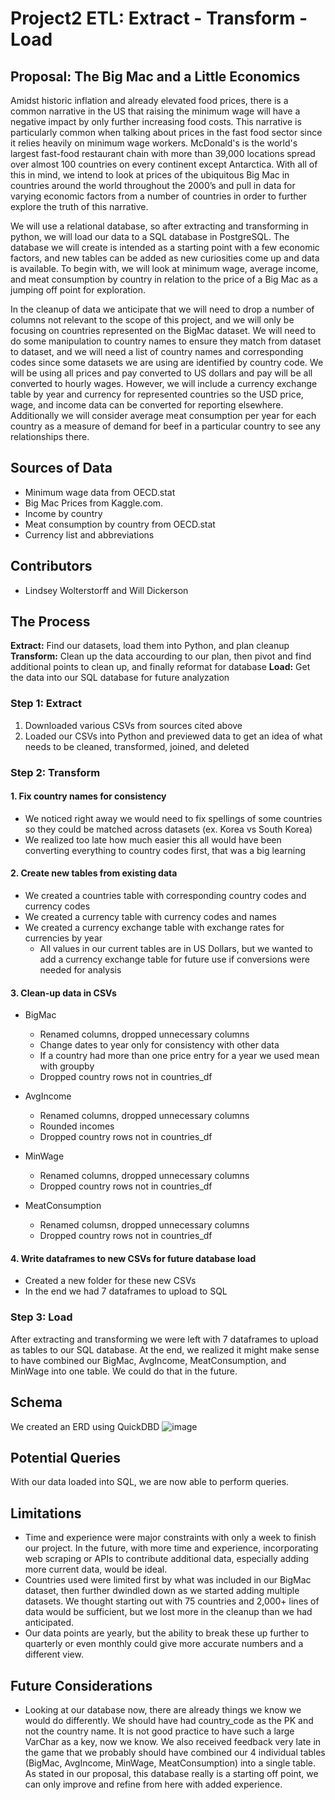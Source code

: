 # Project2 ETL: Extract - Transform - Load

## Proposal: The Big Mac and a Little Economics

Amidst historic inflation and already elevated food prices, there is a common narrative in the US  that raising the minimum wage will have a negative impact by only further increasing food costs. This narrative is particularly common when talking about prices in the fast food sector since it relies heavily on minimum wage workers. McDonald's is the world's largest fast-food restaurant chain with more than 39,000 locations spread over almost 100 countries on every continent except Antarctica. With all of this in mind, we intend to look at prices of the ubiquitous Big Mac in countries around the world throughout the 2000’s and pull in data for varying economic factors from a number of countries in order to further explore the truth of this narrative. 

We will use a relational database, so after extracting and transforming in python, we will load our data to a SQL database in PostgreSQL. The database we will create is intended as a starting point with a few economic factors, and new tables can be added as new curiosities come up and data is available. To begin with, we will look at minimum wage, average income, and meat consumption by country in relation to the price of a Big Mac as a jumping off point for exploration.

In the cleanup of data we anticipate that we will need to drop a number of columns not relevant to the scope of this project, and we will only be focusing on countries represented on the BigMac dataset. We will need to do some manipulation to country names to ensure they match from dataset to dataset, and we will need a list of country names and corresponding codes since some datasets we are using are identified by country code. We will be using all prices and pay converted to US dollars and pay will be all converted to hourly wages. However, we will include a currency exchange table by year and currency for represented countries so the USD price, wage, and income data can be converted for reporting elsewhere. Additionally we will consider average meat consumption per year for each country as a measure of demand for beef in a particular country to see any relationships there. 

## Sources of Data
* Minimum wage data from OECD.stat
* Big Mac Prices from Kaggle.com.
* Income by country
* Meat consumption by country from OECD.stat
* Currency list and abbreviations

## Contributors
* Lindsey Wolterstorff and Will Dickerson

## The Process
**Extract:** Find our datasets, load them into Python, and plan cleanup
**Transform:** Clean up the data accourding to our plan, then pivot and find additional points to clean up, and finally reformat for database
**Load:** Get the data into our SQL database for future analyzation

### Step 1: Extract
1. Downloaded various CSVs from sources cited above
2. Loaded our CSVs into Python and previewed data to get an idea of what needs to be cleaned, transformed, joined, and deleted

### Step 2: Transform
#### 1. Fix country names for consistency
* We noticed right away we would need to fix spellings of some countries so they could be matched across datasets (ex. Korea vs South Korea)
* We realized too late how much easier this all would have been converting everything to country codes first, that was a big learning 

#### 2. Create new tables from existing data
* We created a countries table with corresponding country codes and currency codes
* We created a currency table with currency codes and names
* We created a currency exchange table with exchange rates for currencies by year
    * All values in our current tables are in US Dollars, but we wanted to add a currency exchange table for future use if conversions were needed for analysis  

#### 3. Clean-up data in CSVs
* BigMac
    *  Renamed columns, dropped unnecessary columns
    *  Change dates to year only for consistency with other data
    *  If a country had more than one price entry for a year we used mean with groupby
    *  Dropped country rows not in countries_df
  
* AvgIncome
    * Renamed columns, dropped unnecessary columns
    * Rounded incomes
    * Dropped country rows not in countries_df
 
* MinWage
    * Renamed columns, dropped unnecessary columns
    * Dropped country rows not in countries_df

* MeatConsumption
    * Renamed columsn, dropped unnecessary columns
    * Dropped country rows not in countries_df

#### 4. Write dataframes to new CSVs for future database load
* Created a new folder for these new CSVs
* In the end we had 7 dataframes to upload to SQL

### Step 3: Load
After extracting and transforming we were left with 7 dataframes to upload as tables to our SQL database. At the end, we realized it might make sense to have combined our BigMac, AvgIncome, MeatConsumption, and MinWage into one table. We could do that in the future.

## Schema
We created an ERD using QuickDBD
![image](https://user-images.githubusercontent.com/113874979/209034957-f88419bd-7fa9-46c2-b9d5-26465668389b.png)

## Potential Queries
With our data loaded into SQL, we are now able to perform queries.

## Limitations
* Time and experience were major constraints with only a week to finish our project. In the future, with more time and experience, incorporating web scraping or APIs to contribute additional data, especially adding more current data, would be ideal. 
* Countries used were limited first by what was included in our BigMac dataset, then further dwindled down as we started adding multiple datasets. We thought starting out with 75 countries and 2,000+ lines of data would be sufficient, but we lost more in the cleanup than we had anticipated.
* Our data points are yearly, but the ability to break these up further to quarterly or even monthly could give more accurate numbers and a different view.

## Future Considerations
* Looking at our database now, there are already things we know we would do differently. We should have had country_code as the PK and not the country name. It is not good practice to have such a large VarChar as a key, now we know. We also received feedback very late in the game that we probably should have combined our 4 individual tables (BigMac, AvgIncome, MinWage, MeatConsumption) into a single table. As stated in our proposal, this database really is a starting off point, we can only improve and refine from here with added experience. 



